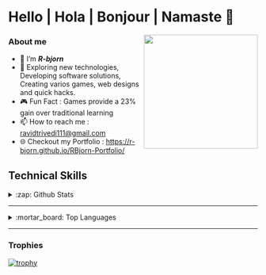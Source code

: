 # Hello | Hola | Bonjour | Namaste 👋

<img align='right' src="https://media.giphy.com/media/M9gbBd9nbDrOTu1Mqx/giphy.gif" width="230">

### About me

- 🤵 I’m **_R-bjorn_**
- 👀 Exploring new technologies, Developing software solutions, Creating varios games, web designs and quick hacks.
- :video_game: Fun Fact : Games provide a 23% gain over traditional learning
- 📫 How to reach me : ravidtrivedi111@gmail.com
- :globe_with_meridians: Checkout my Portfolio : https://r-bjorn.github.io/RBjorn-Portfolio/
<!-- - :globe_with_meridians: Github Skyline 2021 : https://skyline.github.com/R-bjorn/2021 -->


<!-- --------------------------- -->
## Technical Skills 

<details>
  <summary> :zap: Github Stats</summary>
  
  <img alt="R-Bjorn's Github Stats" src="https://github-readme-stats-r-bjorn.vercel.app/api?username=r-bjorn&show_icons=true&hide_border=true" />

</details>

---------------------------

<details>
  <summary> :mortar_board: Top Languages</summary>
  
  <img alt="R-Bjorn's Top Languages Used" src="https://github-readme-stats-r-bjorn.vercel.app/api/top-langs/?username=r-bjorn&layout=compact&langs_count=10" />

</details>

---------------------------

### Trophies

[![trophy](https://github-profile-trophy.vercel.app/?username=r-bjorn&theme=monokai&margin-w=15&margin-h=15&&no-frame=true&row=1)](https://github.com/r-bjorn/github-profile-trophy)
